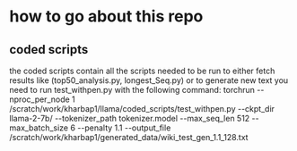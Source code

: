 # how to go about this repo
## coded scripts
the coded scripts contain all the scripts needed to be run to either fetch results like (top50_analysis.py, longest_Seq.py) or to generate new text you need to run test_withpen.py with 
the following command:
torchrun --nproc_per_node 1 /scratch/work/kharbap1/llama/coded_scripts/test_withpen.py     --ckpt_dir llama-2-7b/     --tokenizer_path tokenizer.model     --max_seq_len 512 --max_batch_size 6 --penalty 1.1 --output_file /scratch/work/kharbap1/generated_data/wiki_test_gen_1.1_128.txt
